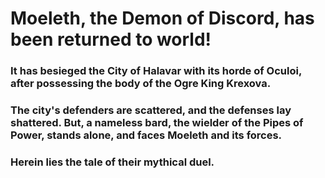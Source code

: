 # Moeleth, the Demon of Discord, has been returned to world!
### It has besieged the City of Halavar with its horde of Oculoi, after possessing the body of the Ogre King Krexova.
### The city's defenders are scattered, and the defenses lay shattered. But, a nameless bard, the wielder of the Pipes of Power, stands alone, and faces Moeleth and its forces.
### Herein lies the tale of their mythical duel.
